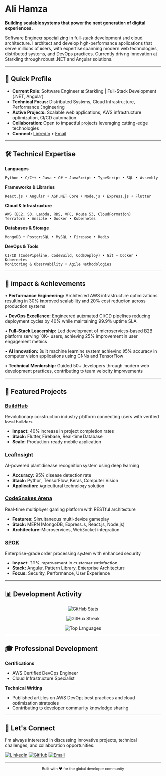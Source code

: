 # Ali Hamza

**Building scalable systems that power the next generation of digital experiences.**

Software Engineer specializing in full-stack development and cloud architecture. I architect and develop high-performance applications that serve millions of users, with expertise spanning modern web technologies, distributed systems, and DevOps practices. Currently driving innovation at Starkling through robust .NET and Angular solutions.

---

## 🎯 Quick Profile

- **Current Role:** Software Engineer at Starkling | Full-Stack Development (.NET, Angular)
- **Technical Focus:** Distributed Systems, Cloud Infrastructure, Performance Engineering
- **Active Projects:** Scalable web applications, AWS infrastructure optimization, CI/CD automation
- **Collaboration:** Open to impactful projects leveraging cutting-edge technologies
- **Connect:** [LinkedIn](https://www.linkedin.com/in/alihamz/) • [Email](mailto:contact@alihamza.dev)

---

## 🛠 Technical Expertise

**Languages**
```
Python • C/C++ • Java • C# • JavaScript • TypeScript • SQL • Assembly
```

**Frameworks & Libraries**
```
React.js • Angular • ASP.NET Core • Node.js • Express.js • Flutter
```

**Cloud & Infrastructure**
```
AWS (EC2, S3, Lambda, RDS, VPC, Route 53, CloudFormation)
Terraform • Ansible • Docker • Kubernetes
```

**Databases & Storage**
```
MongoDB • PostgreSQL • MySQL • Firebase • Redis
```

**DevOps & Tools**
```
CI/CD (CodePipeline, CodeBuild, CodeDeploy) • Git • Docker • Kubernetes
Monitoring & Observability • Agile Methodologies
```

---

## 🚀 Impact & Achievements

• **Performance Engineering:** Architected AWS infrastructure optimizations resulting in 30% improved scalability and 20% cost reduction across production systems

• **DevOps Excellence:** Engineered automated CI/CD pipelines reducing deployment cycles by 40% while maintaining 99.9% uptime SLA

• **Full-Stack Leadership:** Led development of microservices-based B2B platform serving 10K+ users, achieving 25% improvement in user engagement metrics

• **AI Innovation:** Built machine learning system achieving 95% accuracy in computer vision applications using CNNs and TensorFlow

• **Technical Mentorship:** Guided 50+ developers through modern web development practices, contributing to team velocity improvements

---

## 💼 Featured Projects

### [BuildHub](https://github.com/AliHamz10/BuildHub)
Revolutionary construction industry platform connecting users with verified local builders
- **Impact:** 40% increase in project completion rates
- **Stack:** Flutter, Firebase, Real-time Database
- **Scale:** Production-ready mobile application

### [LeafInsight](https://github.com/AliHamz10/LeafInsight)
AI-powered plant disease recognition system using deep learning
- **Accuracy:** 95% disease detection rate
- **Stack:** Python, TensorFlow, Keras, Computer Vision
- **Application:** Agricultural technology solution

### [CodeSnakes Arena](https://github.com/AliHamz10/CodeSnakesArena)
Real-time multiplayer gaming platform with RESTful architecture
- **Features:** Simultaneous multi-device gameplay
- **Stack:** MERN (MongoDB, Express.js, React.js, Node.js)
- **Architecture:** Microservices, WebSocket integration

### [SPOK](https://github.com/AliHamz10/SPOK)
Enterprise-grade order processing system with enhanced security
- **Impact:** 30% improvement in customer satisfaction
- **Stack:** Angular, Pattern Library, Enterprise Architecture
- **Focus:** Security, Performance, User Experience

---

## 📊 Development Activity

<div align="center">

![GitHub Stats](https://github-readme-stats.vercel.app/api?username=AliHamz10&show_icons=true&theme=github_dark&hide_border=true&bg_color=0D1117&title_color=F85D7F&icon_color=F85D7F&text_color=FFFFFF)

![GitHub Streak](https://github-readme-streak-stats.herokuapp.com/?user=AliHamz10&theme=github-dark-blue&hide_border=true&background=0D1117&stroke=F85D7F&ring=F85D7F&fire=F85D7F&currStreakLabel=FFFFFF)

![Top Languages](https://github-readme-stats.vercel.app/api/top-langs/?username=AliHamz10&layout=compact&theme=github_dark&hide_border=true&bg_color=0D1117&title_color=F85D7F&text_color=FFFFFF)

</div>

---

## 🎓 Professional Development

**Certifications**
- AWS Certified DevOps Engineer
- Cloud Infrastructure Specialist

**Technical Writing**
- Published articles on AWS DevOps best practices and cloud optimization strategies
- Contributing to developer community knowledge sharing

---

## 🤝 Let's Connect

I'm always interested in discussing innovative projects, technical challenges, and collaboration opportunities.

[![LinkedIn](https://img.shields.io/badge/LinkedIn-0077B5?style=for-the-badge&logo=linkedin&logoColor=white)](https://www.linkedin.com/in/alihamz/)
[![GitHub](https://img.shields.io/badge/GitHub-100000?style=for-the-badge&logo=github&logoColor=white)](https://github.com/AliHamz10)
[![Email](https://img.shields.io/badge/Email-D14836?style=for-the-badge&logo=gmail&logoColor=white)](mailto:contact@alihamza.dev)

---

<div align="center">
<sub>Built with ❤️ for the global developer community</sub>
</div>